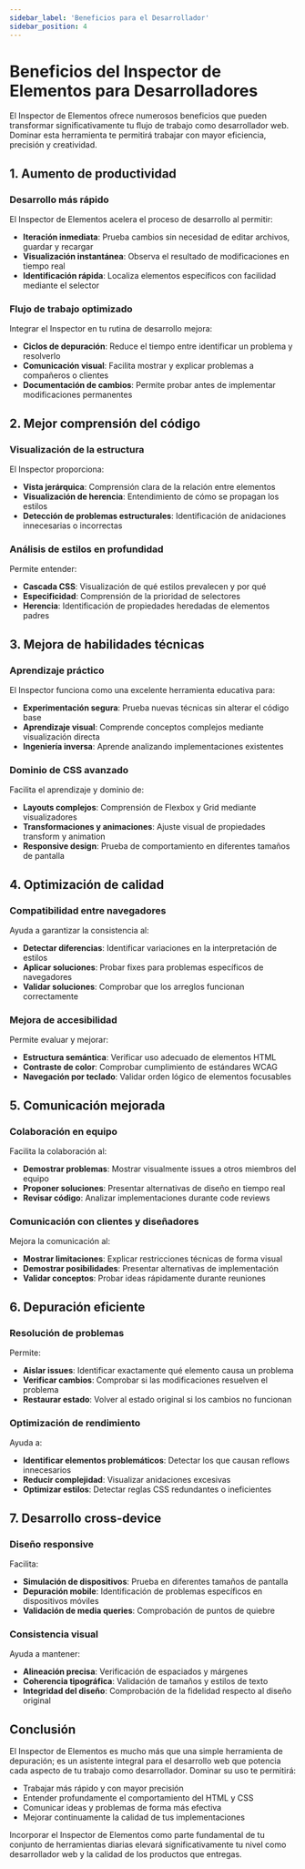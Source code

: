 ```yaml
---
sidebar_label: 'Beneficios para el Desarrollador'
sidebar_position: 4
---
```


# Beneficios del Inspector de Elementos para Desarrolladores

El Inspector de Elementos ofrece numerosos beneficios que pueden transformar significativamente tu flujo de trabajo como desarrollador web. Dominar esta herramienta te permitirá trabajar con mayor eficiencia, precisión y creatividad.

## 1. Aumento de productividad

### Desarrollo más rápido
El Inspector de Elementos acelera el proceso de desarrollo al permitir:

- **Iteración inmediata**: Prueba cambios sin necesidad de editar archivos, guardar y recargar
- **Visualización instantánea**: Observa el resultado de modificaciones en tiempo real
- **Identificación rápida**: Localiza elementos específicos con facilidad mediante el selector

### Flujo de trabajo optimizado
Integrar el Inspector en tu rutina de desarrollo mejora:

- **Ciclos de depuración**: Reduce el tiempo entre identificar un problema y resolverlo
- **Comunicación visual**: Facilita mostrar y explicar problemas a compañeros o clientes
- **Documentación de cambios**: Permite probar antes de implementar modificaciones permanentes

## 2. Mejor comprensión del código

### Visualización de la estructura
El Inspector proporciona:

- **Vista jerárquica**: Comprensión clara de la relación entre elementos
- **Visualización de herencia**: Entendimiento de cómo se propagan los estilos
- **Detección de problemas estructurales**: Identificación de anidaciones innecesarias o incorrectas

### Análisis de estilos en profundidad
Permite entender:

- **Cascada CSS**: Visualización de qué estilos prevalecen y por qué
- **Especificidad**: Comprensión de la prioridad de selectores
- **Herencia**: Identificación de propiedades heredadas de elementos padres

## 3. Mejora de habilidades técnicas

### Aprendizaje práctico
El Inspector funciona como una excelente herramienta educativa para:

- **Experimentación segura**: Prueba nuevas técnicas sin alterar el código base
- **Aprendizaje visual**: Comprende conceptos complejos mediante visualización directa
- **Ingeniería inversa**: Aprende analizando implementaciones existentes

### Dominio de CSS avanzado
Facilita el aprendizaje y dominio de:

- **Layouts complejos**: Comprensión de Flexbox y Grid mediante visualizadores
- **Transformaciones y animaciones**: Ajuste visual de propiedades transform y animation
- **Responsive design**: Prueba de comportamiento en diferentes tamaños de pantalla

## 4. Optimización de calidad

### Compatibilidad entre navegadores
Ayuda a garantizar la consistencia al:

- **Detectar diferencias**: Identificar variaciones en la interpretación de estilos
- **Aplicar soluciones**: Probar fixes para problemas específicos de navegadores
- **Validar soluciones**: Comprobar que los arreglos funcionan correctamente

### Mejora de accesibilidad
Permite evaluar y mejorar:

- **Estructura semántica**: Verificar uso adecuado de elementos HTML
- **Contraste de color**: Comprobar cumplimiento de estándares WCAG
- **Navegación por teclado**: Validar orden lógico de elementos focusables

## 5. Comunicación mejorada

### Colaboración en equipo
Facilita la colaboración al:

- **Demostrar problemas**: Mostrar visualmente issues a otros miembros del equipo
- **Proponer soluciones**: Presentar alternativas de diseño en tiempo real
- **Revisar código**: Analizar implementaciones durante code reviews

### Comunicación con clientes y diseñadores
Mejora la comunicación al:

- **Mostrar limitaciones**: Explicar restricciones técnicas de forma visual
- **Demostrar posibilidades**: Presentar alternativas de implementación
- **Validar conceptos**: Probar ideas rápidamente durante reuniones

## 6. Depuración eficiente

### Resolución de problemas
Permite:

- **Aislar issues**: Identificar exactamente qué elemento causa un problema
- **Verificar cambios**: Comprobar si las modificaciones resuelven el problema
- **Restaurar estado**: Volver al estado original si los cambios no funcionan

### Optimización de rendimiento
Ayuda a:

- **Identificar elementos problemáticos**: Detectar los que causan reflows innecesarios
- **Reducir complejidad**: Visualizar anidaciones excesivas
- **Optimizar estilos**: Detectar reglas CSS redundantes o ineficientes

## 7. Desarrollo cross-device

### Diseño responsive
Facilita:

- **Simulación de dispositivos**: Prueba en diferentes tamaños de pantalla
- **Depuración mobile**: Identificación de problemas específicos en dispositivos móviles
- **Validación de media queries**: Comprobación de puntos de quiebre

### Consistencia visual
Ayuda a mantener:

- **Alineación precisa**: Verificación de espaciados y márgenes
- **Coherencia tipográfica**: Validación de tamaños y estilos de texto
- **Integridad del diseño**: Comprobación de la fidelidad respecto al diseño original

## Conclusión

El Inspector de Elementos es mucho más que una simple herramienta de depuración; es un asistente integral para el desarrollo web que potencia cada aspecto de tu trabajo como desarrollador. Dominar su uso te permitirá:

- Trabajar más rápido y con mayor precisión
- Entender profundamente el comportamiento del HTML y CSS
- Comunicar ideas y problemas de forma más efectiva
- Mejorar continuamente la calidad de tus implementaciones

Incorporar el Inspector de Elementos como parte fundamental de tu conjunto de herramientas diarias elevará significativamente tu nivel como desarrollador web y la calidad de los productos que entregas.